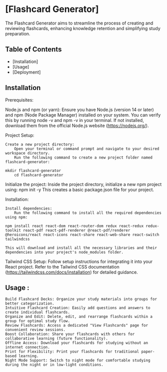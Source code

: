 
# [Flashcard Generator]

The Flashcard Generator aims to streamline the process of creating and reviewing flashcards, enhancing knowledge retention and simplifying study preparation.

## Table of Contents

* [Installation]
* [Usage]
* [Deployment]


## Installation

Prerequisites:

  Node.js and npm (or yarn): Ensure you have Node.js (version 14 or later) and npm (Node Package Manager) installed on your system. You can verify this by running node -v and npm -v in your terminal. If not installed, download them from the official Node.js website (https://nodejs.org/).

Project Setup:

    Create a new project directory:
        Open your terminal or command prompt and navigate to your desired workspace directory.
        Run the following command to create a new project folder named flashcard-generator:

   	mkdir flashcard-generator
        cd flashcard-generator
	
Initialize the project:
    Inside the project directory, initialize a new npm project using:
	npm init -y
    This creates a basic package.json file for your project.


Installation:

    Install dependencies:
        Run the following command to install all the required dependencies using npm:
	
	npm install react react-dom react-router-dom redux react-redux redux-toolkit react-pdf react-pdf-renderer @react-pdf/renderer @heroicons/react react-icons react-share react-web-share react-switch tailwindcss

	This will download and install all the necessary libraries and their dependencies into your project's node_modules folder.

Tailwind CSS Setup:
	Follow setup instructions for integrating it into your React project. Refer to the Tailwind CSS documentation (https://tailwindcss.com/docs/installation) for detailed guidance.


## Usage :
	
	Build Flashcard Decks: Organize your study materials into groups for better categorization.
	Intuitive Flashcard Creation: Easily add questions and answers to create individual flashcards.
	Organize and Edit: Delete, edit, and rearrange flashcards within a group for optimal study flow.
	Review Flashcards: Access a dedicated "View Flashcards" page for convenient review sessions.
	Boost Collaboration: Share your flashcards with others for collaborative learning (future functionality).
	Offline Access: Download your flashcards for studying without an internet connection.
	Print for Flexibility: Print your flashcards for traditional paper-based learning.
	Night Mode Support: Switch to night mode for comfortable studying during the night or in low-light conditions.


	







